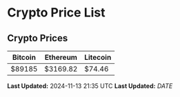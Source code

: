 # Crypto Price List

## Crypto Prices
| Bitcoin | Ethereum | Litecoin |
| ------- | -------- | -------- |
| $89185 | $3169.82 | $74.46 |
**Last Updated:** 2024-11-13 21:35 UTC
**Last Updated:** $DATE$

